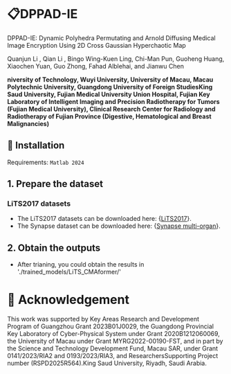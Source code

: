 # 📋DPPAD-IE

DPPAD-IE: Dynamic Polyhedra Permutating and Arnold Diffusing Medical Image Encryption Using 2D Cross Gaussian Hyperchaotic Map

Quanjun Li , Qian Li , Bingo Wing-Kuen Ling, Chi-Man Pun, Guoheng Huang, Xiaochen Yuan, Guo Zhong, Fahad Alblehai, and Jianwu Chen

**niversity of Technology, Wuyi University, University of Macau, Macau Polytechnic University, Guangdong University of Foreign StudiesKing Saud University, Fujian Medical University Union Hospital, Fujian Key Laboratory of Intelligent Imaging and Precision Radiotherapy for Tumors (Fujian Medical University), Clinical Research Center for Radiology and Radiotherapy of Fujian Province (Digestive, Hematological and Breast Malignancies)**


## 🚧 Installation 
Requirements: `Matlab 2024`


## 1. Prepare the dataset

### LiTS2017 datasets
- The LiTS2017 datasets can be downloaded here: {[LiTS2017](https://competitions.codalab.org/competitions/17094)}.
- The Synapse dataset can be downloaded here: {[Synapse multi-organ](https://www.synapse.org/Synapse:syn3193805/wiki/217789)}.

## 2. Obtain the outputs
- After trianing, you could obtain the results in './trained_models/LiTS_CMAformer/'

  
# 🧧 Acknowledgement
This work was supported by Key Areas Research and Development Program of Guangzhou Grant 2023B01J0029, the Guangdong Provincial Key Laboratory of Cyber-Physical System under Grant 2020B1212060069, the University of Macau under Grant MYRG2022-00190-FST, and in part by the Science and Technology Development Fund, Macau SAR, under Grant 0141/2023/RIA2 and 0193/2023/RIA3, and ResearchersSupporting Project number (RSPD2025R564).King Saud University, Riyadh, Saudi Arabia.
